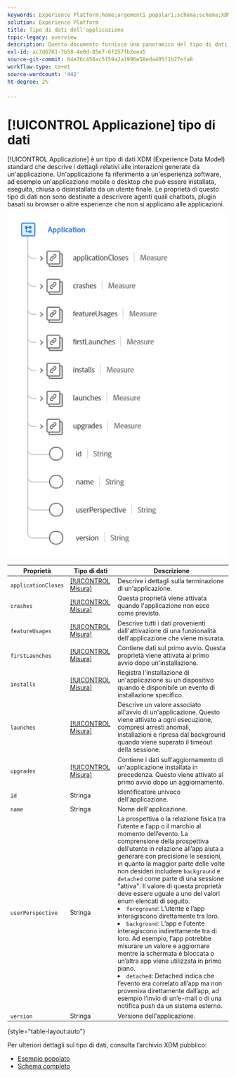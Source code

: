 ```yaml
---
keywords: Experience Platform;home;argomenti popolari;schema;schema;XDM;campi;schemi;schemi;applicazione;tipo di dati;tipo di dati;tipo di dati;
solution: Experience Platform
title: Tipo di dati dell'applicazione
topic-legacy: overview
description: Questo documento fornisce una panoramica del tipo di dati XDM (Application Experience Data Model).
exl-id: ac7d6761-7b58-4e0d-85e7-6f157fb2eea5
source-git-commit: 64e76c456ac5f59a2a1996e58eda405f1b27efa8
workflow-type: tm+mt
source-wordcount: '442'
ht-degree: 2%

---
```


# [!UICONTROL Applicazione] tipo di dati

[!UICONTROL Applicazione] è un tipo di dati XDM (Experience Data Model) standard che descrive i dettagli relativi alle interazioni generate da un&#39;applicazione. Un&#39;applicazione fa riferimento a un&#39;esperienza software, ad esempio un&#39;applicazione mobile o desktop che può essere installata, eseguita, chiusa o disinstallata da un utente finale. Le proprietà di questo tipo di dati non sono destinate a descrivere agenti quali chatbots, plugin basati su browser o altre esperienze che non si applicano alle applicazioni.

<img src="../images/data-types/application.PNG" width="500" /><br />

| Proprietà | Tipo di dati | Descrizione |
| --- | --- | --- |
| `applicationCloses` | [[!UICONTROL Misura]](./measure.md) | Descrive i dettagli sulla terminazione di un&#39;applicazione. |
| `crashes` | [[!UICONTROL Misura]](./measure.md) | Questa proprietà viene attivata quando l&#39;applicazione non esce come previsto. |
| `featureUsages` | [[!UICONTROL Misura]](./measure.md) | Descrive tutti i dati provenienti dall&#39;attivazione di una funzionalità dell&#39;applicazione che viene misurata. |
| `firstLaunches` | [[!UICONTROL Misura]](./measure.md) | Contiene dati sul primo avvio. Questa proprietà viene attivata al primo avvio dopo un&#39;installazione. |
| `installs` | [[!UICONTROL Misura]](./measure.md) | Registra l&#39;installazione di un&#39;applicazione su un dispositivo quando è disponibile un evento di installazione specifico. |
| `launches` | [[!UICONTROL Misura]](./measure.md) | Descrive un valore associato all&#39;avvio di un&#39;applicazione. Questo viene attivato a ogni esecuzione, compresi arresti anomali, installazioni e ripresa dal background quando viene superato il timeout della sessione. |
| `upgrades` | [[!UICONTROL Misura]](./measure.md) | Contiene i dati sull&#39;aggiornamento di un&#39;applicazione installata in precedenza. Questo viene attivato al primo avvio dopo un aggiornamento. |
| `id` | Stringa | Identificatore univoco dell&#39;applicazione. |
| `name` | Stringa | Nome dell&#39;applicazione. |
| `userPerspective` | Stringa | La prospettiva o la relazione fisica tra l’utente e l’app o il marchio al momento dell’evento. La comprensione della prospettiva dell’utente in relazione all’app aiuta a generare con precisione le sessioni, in quanto la maggior parte delle volte non desideri includere `background` e `detached` come parte di una sessione &quot;attiva&quot;. Il valore di questa proprietà deve essere uguale a uno dei valori enum elencati di seguito. <li> `foreground`: L’utente e l’app interagiscono direttamente tra loro. </li> <li> `background`: L’app e l’utente interagiscono indirettamente tra di loro. Ad esempio, l’app potrebbe misurare un valore e aggiornare mentre la schermata è bloccata o un’altra app viene utilizzata in primo piano.  </li> <li> `detached`: Detached indica che l’evento era correlato all’app ma non proveniva direttamente dall’app, ad esempio l’invio di un’e-mail o di una notifica push da un sistema esterno. |
| `version` | Stringa | Versione dell&#39;applicazione. |

{style=&quot;table-layout:auto&quot;}

Per ulteriori dettagli sul tipo di dati, consulta l’archivio XDM pubblico:

* [Esempio popolato](https://github.com/adobe/xdm/blob/master/components/datatypes/channels/application.example.1.json)
* [Schema completo](https://github.com/adobe/xdm/blob/master/components/datatypes/channels/application.schema.json)
